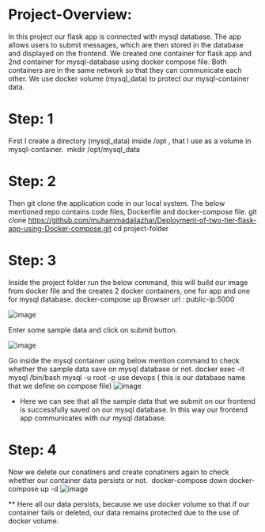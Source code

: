 # Project-Overview:

In this project our flask app is connected with mysql database. The app allows users to submit messages, which are then stored in the database and displayed on the frontend. We created one container for flask app and 2nd container for mysql-database using docker compose file. Both containers are in the same network so that they can communicate each other. We use docker volume (mysql_data) to protect our mysql-container data. 

# Step: 1
First I create a directory (mysql_data) inside /opt , that I use as a volume in mysql-container. 
mkdir /opt/mysql_data

# Step: 2
Then git clone the application code in our local system. The below mentioned repo contains code files, Dockerfile and docker-compose file.
git clone https://github.com/muhammadaliazhar/Deployment-of-two-tier-flask-app-using-Docker-compose.git
cd project-folder

# Step: 3
Inside the project folder run the below command, this will build our image from docker file and the creates 2 docker containers, one for app and one for mysql database.
docker-compose up
Browser url : public-ip:5000

![image](https://github.com/user-attachments/assets/9af2c0c6-7f9a-40cf-a867-be1052524ba5)


Enter some sample data and click on submit button.

![image](https://github.com/user-attachments/assets/090f6950-a661-4481-adc5-0effa296c3ee)


Go inside the mysql container using below mention command to check whether the sample data save on mysql database or not.
docker exec -it mysql /bin/bash
mysql -u root -p
use devops ( this is our database name that we define on compose file)
![image](https://github.com/user-attachments/assets/35942fb5-a4a0-4770-84af-b84e56299d8a)

* Here we can see that all the sample data that we submit on our frontend is successfully saved on our mysql database. In this way our frontend app communicates with our mysql database.
  
# Step: 4
Now we delete our conatiners and create conatiners again to check whether our container data persists or not. 
docker-compose down
docker-compose up -d
![image](https://github.com/user-attachments/assets/a6e84555-581f-4c07-b9c9-79fa00053e28)

** Here all our data persists, because we use docker volume so that if our container fails or deleted, our data remains protected due to the use of docker volume.

